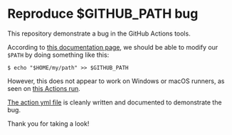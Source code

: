# Reproduce $GITHUB_PATH bug

This repository demonstrate a bug in the GitHub Actions tools.

According to [this documentation page](https://docs.github.com/en/actions/using-workflows/workflow-commands-for-github-actions#adding-a-system-path), we should be able to modify our `$PATH` by doing something like this:
```
$ echo "$HOME/my/path" >> $GITHUB_PATH
```

However, this does not appear to work on Windows or macOS runners, as seen on [this Actions run](https://github.com/lorennorman/mac-actions-bug/actions/runs/7263620867).

[The action yml file](https://github.com/lorennorman/mac-actions-bug/blob/main/.github/workflows/demonstrate_bug.yml) is cleanly written and documented to demonstrate the bug.

Thank you for taking a look!
